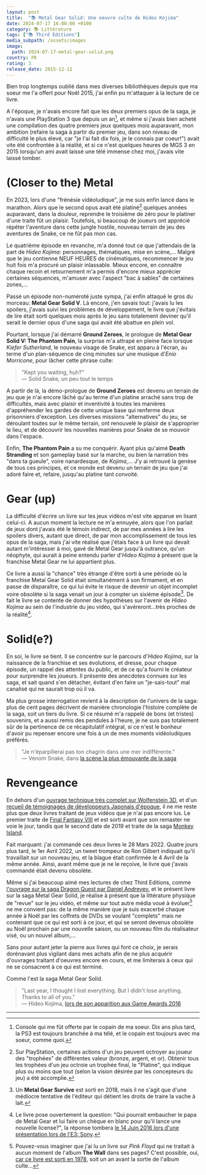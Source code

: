 ```yaml
---
layout: post
title:  "📚 Metal Gear Solid: Une oeuvre culte de Hideo Kojima"
date: 2024-07-17 16:00:00 +0100
category: 📚 Littérature
tags: ["📚 Third Editions"]
media_subpath: /assets/images
image:
  path: 2024-07-17-metal-gear-solid.png
country: FR
rating: 3
release_date: 2015-12-11
---
```


Bien trop longtemps oublié dans mes diverses bibliothèques depuis que ma soeur me l'a offert pour Noël 2015, j'ai enfin pu m'attaquer à la lecture de ce livre.

A l'époque, je n'avais encore fait que les deux premiers opus de la saga, je n'avais une PlayStation 3 que depuis un an[^1], et même si j'avais bien acheté une compilation des quatre premiers jeux quelques mois auparavant, mon ambition (refaire la saga à partir du premier jeu, dans son niveau de difficulté le plus élevé, car "je l'ai fait dix fois, je le connais par coeur!") avait vite été confrontée à la réalité, et si ce n'est quelques heures de MGS 3 en 2015 lorsqu'un ami avait laissé une télé immense chez moi, j'avais vite laissé tomber. 

# (Closer to the) Metal

En 2023, lors d'une "frénésie vidéoludique", je me suis enfin lancé dans le marathon. Alors que le second opus avait été platiné[^2] quelques années auparavant, dans la douleur, reprendre le troisième de zéro pour le platiner d'une traite fût un plaisir. Toutefois, si beaucoup de joueurs ont apprécié répéter l'aventure dans cette jungle hostile, nouveau terrain de jeu des aventures de Snake, ce ne fût pas mon cas.

Le quatrième épisode en revanche, m'a donné tout ce que j'attendais de la part de *Hideo Kojima*: personnages, thématiques, mise en scène,... Malgré que le jeu contienne NEUF HEURES de cinématiques, recommencer le jeu huit fois m'a procuré un plaisir inlassable. Mieux encore, en connaître chaque recoin et retournement m'a permis d'encore mieux apprécier certaines séquences, m'amuser avec l'aspect "bac à sables" de certaines zones,...

Passé un épisode non-numéroté juste sympa, j'ai enfin attaqué le gros du morceau: **Metal Gear Solid V**. Là encore, j'en savais tout: j'avais lu les spoilers, j'avais suivi les problèmes de développement, le livre que j'évitais de lire était sorti quelques mois après le jeu sans totalement deviner qu'il serait le dernier opus d'une saga qui avait été abattue en plein vol.

Pourtant, lorsque j'ai démarré **Ground Zeroes**, le prologue de **Metal Gear Solid V: The Phantom Pain**, la surprise m'a attrapé en pleine face lorsque *Kiefer Sutherland*, le nouveau visage de Snake, est apparu à l'écran, au terme d'un plan-séquence de cinq minutes sur une musique d'*Enio Morricone*, pour lâcher cette phrase culte:

>"Kept you waiting, huh?"   
> — Solid Snake, un peu tout le temps

A partir de là, la démo-prologue de **Ground Zeroes** est devenu un terrain de jeu que je n'ai encore lâché qu'au terme d'un platine arraché sans trop de difficultés, mais avec plaisir et inventivité à toutes les manières d'appréhender les gardes de cette unique base qui renferme deux prisonniers d'exception. Les diverses missions "alternatives" du jeu, se déroulant toutes sur le même terrain, ont renouvelé le plaisir de s'approprier le lieu, et de découvrir les nouvelles manières pour Snake de se mouvoir dans l'espace.

Enfin, **The Phantom Pain** a su me conquérir. Ayant plus qu'aimé **Death Stranding** et son gameplay basé sur la marche, ou bien la narration très "dans ta gueule", voire nanardesque, de *Kojima*,... J'y ai retrouvé la genèse de tous ces principes, et ce monde est devenu un terrain de jeu que j'ai adoré faire et, refaire, jusqu'au platine tant convoité.

# Gear (up)

La difficulté d'écrire un livre sur les jeux vidéos m'est vite apparue en lisant celui-ci. A aucun moment la lecture ne m'a ennuyée, alors que l'on parlait de jeux dont j'avais été le témoin indirect, de par mes années à lire les spoilers divers, autant que direct, de par mon accomplissement de tous les opus de la saga, mais j'ai vite réalisé que j'étais face à un livre qui devait autant m'intéresser à moi, gavé de Metal Gear jusqu'à outrance, qu'un néophyte, qui aurait à peine entendu parler d'*Hideo Kojima* à présent que la franchise Metal Gear ne lui appartient plus.

Ce livre a aussi la "chance" très étrange d'être sorti à une période où la franchise Metal Gear Solid était simultanément à son firmament, et en passe de disparaître, ce qui lui évite le risque de devenir un objet incomplet voire obsolète si la saga venait un jour à compter un sixième épisode[^3]. De fait le livre se contente de donner des hypothèses sur l'avenir de *Hideo Kojima* au sein de l'industrie du jeu vidéo, qui s'avéreront...très proches de la réalité[^4].

# Solid(e?)

En soi, le livre se tient. Il se concentre sur le parcours d'*Hideo Kojima*, sur la naissance de la franchise et ses évolutions, et dresse, pour chaque épisode, un rappel des attentes du public, et de ce qu'a fourni le créateur pour surprendre les joueurs. Il présente des anecdotes connues sur les saga, et sait quand s'en détacher, évitant d'en faire un "je-sais-tout" mal canalisé qui ne saurait trop où il va.

Ma plus grosse interrogation revient à la description de l'univers de la saga: plus de cent pages décrivent de manière chronologie l'histoire complète de la saga, soit un tiers du livre. Si ce résumé m'a rappelé de bons (et tristes) souvenirs, et a aussi remis des pendules à l'heure, je ne suis pas totalement sûr de la pertinence de ce récapitulatif intégral, si ce n'est le bonheur d'avoir pu repenser encore une fois à un de mes moments vidéoludiques préférés.

>"Je n'éparpillerai pas ton chagrin dans une mer indifférente."   
> — Venom Snake, dans [<i class="fab fa-youtube"></i>  la scène la plus émouvante de la saga](https://www.youtube.com/watch?v=VofQjhpkJpY)

# Revengeance

En dehors d'un [ouvrage technique très complet sur Wolfenstein 3D](https://fabiensanglard.net/gebbwolf3d/), et d'un [recueil de témoignages de développeurs Japonais d'époque](https://www.thirdeditions.com/retrogaming/388-les-memoires-du-jeu-video-japonais-racontees-par-50-developpeurs-9782377841707.html), il ne me reste plus que deux livres traitant de jeux vidéos que je n'ai pas encore lus. Le premier traite de [Final Fantasy VIII](https://www.thirdeditions.com/rpg/56-livre-final-fantasy-viii-9791094723326.html) et est sorti avant que son remaster ne voie le jour, tandis que le second date de 2019 et traite de la saga [Monkey Island](https://www.thirdeditions.com/sagas/251-les-mysteres-de-monkey-island-a-l-abordage-des-pirates-9782377840908.html).

Fait marquant: j'ai commandé ces deux livres le 28 Mars 2022. Quatre jours plus tard, le 1er Avril 2022, un tweet trompeur de Ron Gilbert indiquait qu'il travaillait sur un nouveau jeu, et la blague était confirmée le 4 Avril de la même année. Ainsi, avant même que je ne le reçoive, le livre que j'avais commandé était devenu obsolète.

Même si j'ai beaucoup aimé mes lectures de chez Third Editions, comme [l'ouvrage sur la saga Dragon Quest par Daniel Andreyev](https://www.thirdeditions.com/rpg/133-la-legende-dragon-quest-9791094723692.html), et le présent livre sur la saga Metal Gear Solid, je réalise à présent que la littérature physique de "revue" sur le jeu vidéo, et même sur tout autre média voué à évoluer[^5] ne me convient pas: de la même manière que je suis exacerbé chaque année à Noël par les coffrets de DVDs se voulant "complets" mais ne contenant que ce qui est sorti à ce jour, et qui se seront devenus obsolète au Noël prochain par une nouvelle saison, ou un nouveau film du réalisateur visé, ou un nouvel album,...

Sans pour autant jeter la pierre aux livres qui font ce choix, je serais dorénavant plus vigilant dans mes achats afin de ne plus acquérir d'ouvrages traitant d'oeuvres encore en cours, et me limiterais à ceux qui ne se consacrent à ce qui est terminé.

Comme l'est la saga Metal Gear Solid.

>"Last year, I thought I lost everything. But I didn't lose anything. Thanks to all of you."   
> — Hideo Kojima, [<i class="fab fa-youtube"></i> lors de son apparition aux Game Awards 2016](https://www.youtube.com/watch?v=ItxghCQEFBI)

* * *
[^1]: Console qui me fût offerte par le copain de ma soeur. Dix ans plus tard, la PS3 est toujours branchée à ma télé, et le copain est toujours avec ma soeur, comme quoi.
[^2]: Sur PlayStation, certaines actions d'un jeu peuvent octroyer au joueur des "trophées" de diffèrentes valeur (bronze, argent, et or). Obtenir tous les trophées d'un jeu octroie un trophée final, le "Platine", qui indique plus ou moins que tout (selon la vision désirée par les concepteurs du jeu) a été accomplie.
[^3]: Un **Metal Gear Survive** est sorti en 2018, mais il ne s'agit que d'une médiocre tentative de l'éditeur qui détient les droits de traire la vache à lait.
[^4]: Le livre pose ouvertement la question: "Qui pourrait embaucher le papa de Metal Gear et lui faire un chèque en blanc pour qu'il lance une nouvelle license?", la réponse tombera [<i class="fab fa-youtube"></i> le 14 Juin 2016 lors d'une présentation lors de l'E3: Sony](https://www.youtube.com/watch?v=1YSx7UoL6sk).
[^5]: Pouvez-vous imaginer que j'ai lu un livre sur *Pink Floyd* qui ne traitait à aucun moment de l'album **The Wall** dans ses pages? C'est possible, oui, [car ce livre est sorti en 1978](https://www.seedfloyd.fr/livre/le-livre-du-pink-floyd), soit un an avant la sortie de l'album culte...
